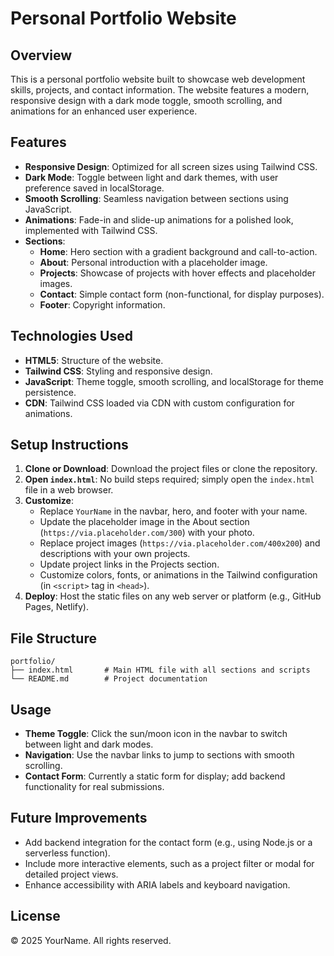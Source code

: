 # Personal Portfolio Website

## Overview
This is a personal portfolio website built to showcase web development skills, projects, and contact information. The website features a modern, responsive design with a dark mode toggle, smooth scrolling, and animations for an enhanced user experience.

## Features
- **Responsive Design**: Optimized for all screen sizes using Tailwind CSS.
- **Dark Mode**: Toggle between light and dark themes, with user preference saved in localStorage.
- **Smooth Scrolling**: Seamless navigation between sections using JavaScript.
- **Animations**: Fade-in and slide-up animations for a polished look, implemented with Tailwind CSS.
- **Sections**:
  - **Home**: Hero section with a gradient background and call-to-action.
  - **About**: Personal introduction with a placeholder image.
  - **Projects**: Showcase of projects with hover effects and placeholder images.
  - **Contact**: Simple contact form (non-functional, for display purposes).
  - **Footer**: Copyright information.

## Technologies Used
- **HTML5**: Structure of the website.
- **Tailwind CSS**: Styling and responsive design.
- **JavaScript**: Theme toggle, smooth scrolling, and localStorage for theme persistence.
- **CDN**: Tailwind CSS loaded via CDN with custom configuration for animations.

## Setup Instructions
1. **Clone or Download**: Download the project files or clone the repository.
2. **Open `index.html`**: No build steps required; simply open the `index.html` file in a web browser.
3. **Customize**:
   - Replace `YourName` in the navbar, hero, and footer with your name.
   - Update the placeholder image in the About section (`https://via.placeholder.com/300`) with your photo.
   - Replace project images (`https://via.placeholder.com/400x200`) and descriptions with your own projects.
   - Update project links in the Projects section.
   - Customize colors, fonts, or animations in the Tailwind configuration (in `<script>` tag in `<head>`).
4. **Deploy**: Host the static files on any web server or platform (e.g., GitHub Pages, Netlify).

## File Structure
```
portfolio/
├── index.html       # Main HTML file with all sections and scripts
└── README.md        # Project documentation
```

## Usage
- **Theme Toggle**: Click the sun/moon icon in the navbar to switch between light and dark modes.
- **Navigation**: Use the navbar links to jump to sections with smooth scrolling.
- **Contact Form**: Currently a static form for display; add backend functionality for real submissions.

## Future Improvements
- Add backend integration for the contact form (e.g., using Node.js or a serverless function).
- Include more interactive elements, such as a project filter or modal for detailed project views.
- Enhance accessibility with ARIA labels and keyboard navigation.

## License
© 2025 YourName. All rights reserved.
